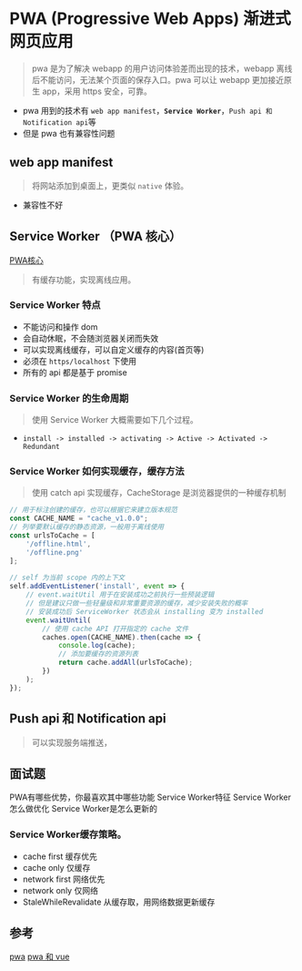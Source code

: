 #  PWA (Progressive Web Apps) 渐进式网页应用
> pwa 是为了解决 webapp 的用户访问体验差而出现的技术，webapp 离线后不能访问，无法某个页面的保存入口。pwa 可以让 webapp 更加接近原生 app，采用 https 安全，可靠。
* pwa 用到的技术有 `web app manifest`，__`Service Worker`__，`Push api 和 Notification api`等
* 但是 pwa 也有兼容性问题


## web app manifest
> 将网站添加到桌面上，更类似 `native` 体验。
* 兼容性不好

## Service Worker （PWA 核心）
[PWA核心](https://lzw.me/a/pwa-service-worker.html)
> 有缓存功能，实现离线应用。

### Service Worker 特点
* 不能访问和操作 dom
* 会自动休眠，不会随浏览器关闭而失效
* 可以实现离线缓存，可以自定义缓存的内容(首页等)
* 必须在 `https/localhost` 下使用
* 所有的 api 都是基于 promise


### Service Worker 的生命周期
> 使用 Service Worker 大概需要如下几个过程。
* `install -> installed -> activating -> Active -> Activated -> Redundant`

### Service Worker 如何实现缓存，缓存方法
> 使用 catch api 实现缓存，CacheStorage 是浏览器提供的一种缓存机制
``` js
// 用于标注创建的缓存，也可以根据它来建立版本规范
const CACHE_NAME = "cache_v1.0.0";
// 列举要默认缓存的静态资源，一般用于离线使用
const urlsToCache = [
    '/offline.html',
    '/offline.png'
];
 
// self 为当前 scope 内的上下文
self.addEventListener('install', event => {
    // event.waitUtil 用于在安装成功之前执行一些预装逻辑
    // 但是建议只做一些轻量级和非常重要资源的缓存，减少安装失败的概率
    // 安装成功后 ServiceWorker 状态会从 installing 变为 installed
    event.waitUntil(
        // 使用 cache API 打开指定的 cache 文件
        caches.open(CACHE_NAME).then(cache => {
            console.log(cache);
            // 添加要缓存的资源列表
            return cache.addAll(urlsToCache);
        })
    );
});
```

## Push api 和 Notification api
> 可以实现服务端推送，


## 面试题
PWA有哪些优势，你最喜欢其中哪些功能
Service Worker特征
Service Worker怎么做优化
Service Worker是怎么更新的

### Service Worker缓存策略。
* cache first 缓存优先
* cache only 仅缓存
* network first 网络优先
* network only 仅网络
* StaleWhileRevalidate 从缓存取，用网络数据更新缓存


## 参考
[pwa](https://juejin.cn/post/6844904052166230030)
[pwa 和 vue](https://juejin.cn/post/6844903604135034893?utm_medium=fe&utm_source=weixinqun%3Futm_medium%3Dfe&utm_source=weixinqun)



